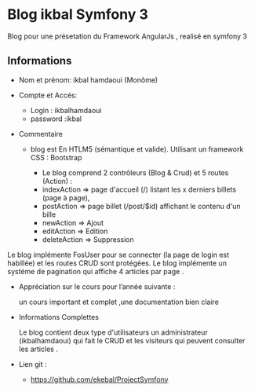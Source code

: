 Blog ikbal Symfony 3 
========================
Blog pour une présetation du Framework AngularJs  , realisé en symfony 3


Informations
--------------


  * Nom et prénom: ikbal hamdaoui (Monôme)

  * Compte et Accés:
    * Login : ikbalhamdaoui
    * password :ikbal

  * Commentaire
     * blog  est En HTLM5 (sémantique et valide). Utilisant un framework CSS : Bootstrap

        * Le blog comprend 2 contrôleurs (Blog & Crud) et 5 routes (Action) :
        * indexAction => page d'accueil (/) listant les x derniers billets (page à page),
        * postAction => page billet (/post/$id) affichant le contenu d'un bille
        * newAction => Ajout
        * editAction => Edition
        * deleteAction => Suppression

  Le blog implémente FosUser pour se connecter (la page de login est  habillée) et les routes CRUD sont 
protégées.
  Le blog implémente un systéme de pagination qui affiche 4 articles par page .

  * Appréciation sur le cours pour l’année suivante :
    
      un cours  important et complet ,une documentation  bien claire 


  * Informations Complettes 
  

      Le  blog contient deux  type d'utilisateurs un administrateur  (ikbalhamdaoui) qui fait le CRUD et les visiteurs  qui peuvent consulter les articles .

  * Lien git :
      * https://github.com/ekebal/ProjectSymfony      